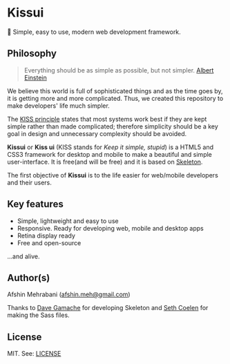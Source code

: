 # Kissui

:dizzy: Simple, easy to use, modern web development framework.

## Philosophy 

> Everything should be as simple as possible, but not simpler.
> [Albert Einstein](https://en.wikipedia.org/wiki/Albert_Einstein)

We believe this world is full of sophisticated things and as the time goes by, it is getting more and more complicated. Thus, we created this repository to make developers' life much simpler.  

The [KISS principle](https://en.wikipedia.org/wiki/KISS_principle) states that most systems work best if they are kept simple rather than made complicated; therefore simplicity should be a key goal in design and unnecessary complexity should be avoided.

**Kissui** or **Kiss ui** (KISS stands for *Keep it simple, stupid*) is a HTML5 and CSS3 framework for desktop and mobile to make a beautiful and simple user-interface. It is free(and will be free) and it is based on [Skeleton](https://github.com/dhg/Skeleton).   

The first objective of **Kissui** is to the life easier for web/mobile developers and their users.

## Key features

- Simple, lightweight and easy to use
- Responsive. Ready for developing web, mobile and  desktop apps
- Retina display ready
- Free and open-source

...and alive.

## Author(s)

Afshin Mehrabani (afshin.meh@gmail.com)

Thanks to [Dave Gamache](https://github.com/dhg) for developing Skeleton and [Seth Coelen](https://github.com/WhatsNewSaes) for making the Sass files.

## License

MIT. See: [LICENSE](https://github.com/usablica/kissui/blob/master/LICENSE)
